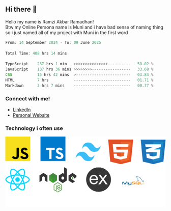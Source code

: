 ## Hi there 👋
Hello my name is Ramzi Akbar Ramadhan!\
Btw my Online Persona name is Muni and i have bad sense of naming thing so i just named all of my project with Muni in the first word
<!--START_SECTION:Muni-->

```Javascript
From: 14 September 2024 - To: 09 June 2025

Total Time: 408 hrs 14 mins

TypeScript    237 hrs 1 min   >>>>>>>>>>>>>>>----------   58.02 %
JavaScript    137 hrs 36 mins >>>>>>>>-----------------   33.68 %
CSS           15 hrs 42 mins  >------------------------   03.84 %
HTML          7 hrs           -------------------------   01.71 %
Markdown      3 hrs 7 mins    -------------------------   00.77 %
```

<!--END_SECTION:Muni-->
### Connect with me!
* [LinkedIn](https://www.linkedin.com/in/ramzi-akbar-ramadhan-b8b05a243/)
* [Personal Website](https://www.muniporto.my.id/)
### Technology i often use
![Technology List](assets/techlist.png)
